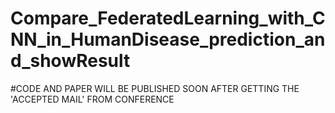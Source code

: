 # Compare_FederatedLearning_with_CNN_in_HumanDisease_prediction_and_showResult

#CODE AND PAPER WILL BE PUBLISHED SOON AFTER GETTING THE 'ACCEPTED MAIL' FROM CONFERENCE
